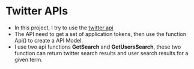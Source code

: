 # Twitter APIs

* In this project, I try to use the [twitter api](https://python-twitter.readthedocs.io/en/latest/searching.html)
* The API need to get a set of application tokens, then use the function Api() to create a API Model.
* I use two api functions __GetSearch__ and __GetUsersSearch__, these two function can return twitter search results and user search results for a given term.
